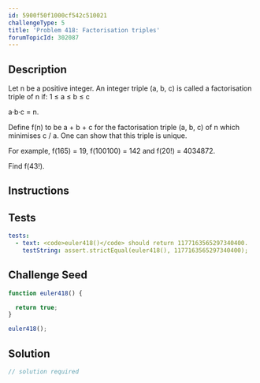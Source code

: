 ```yaml
---
id: 5900f50f1000cf542c510021
challengeType: 5
title: 'Problem 418: Factorisation triples'
forumTopicId: 302087
---
```


## Description

<section id='description'>

Let n be a positive integer. An integer triple (a, b, c) is called a factorisation triple of n if: 1 ≤ a ≤ b ≤ c

a·b·c = n.

Define f(n) to be a + b + c for the factorisation triple (a, b, c) of n which minimises c / a. One can show that this triple is unique.

For example, f(165) = 19, f(100100) = 142 and f(20!) = 4034872.

Find f(43!).

</section>

## Instructions

<section id='instructions'>

</section>

## Tests

<section id='tests'>

```yml
tests:
  - text: <code>euler418()</code> should return 1177163565297340400.
    testString: assert.strictEqual(euler418(), 1177163565297340400);

```

</section>

## Challenge Seed

<section id='challengeSeed'>

<div id='js-seed'>

```js
function euler418() {

  return true;
}

euler418();
```

</div>

</section>

## Solution

<section id='solution'>

```js
// solution required
```

</section>
